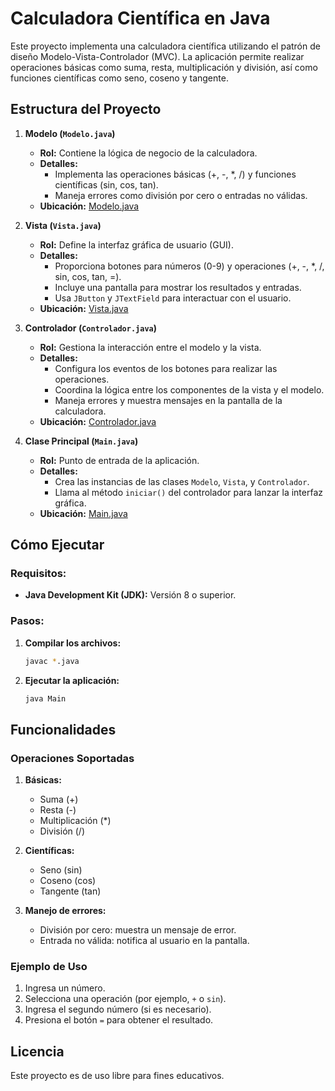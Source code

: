 
# Calculadora Científica en Java

Este proyecto implementa una calculadora científica utilizando el patrón de diseño Modelo-Vista-Controlador (MVC). La aplicación permite realizar operaciones básicas como suma, resta, multiplicación y división, así como funciones científicas como seno, coseno y tangente.

## Estructura del Proyecto

1. **Modelo (`Modelo.java`)**
   - **Rol:** Contiene la lógica de negocio de la calculadora.
   - **Detalles:**
     - Implementa las operaciones básicas (+, -, *, /) y funciones científicas (sin, cos, tan).
     - Maneja errores como división por cero o entradas no válidas.
   - **Ubicación:** [Modelo.java](Modelo.java)

2. **Vista (`Vista.java`)**
   - **Rol:** Define la interfaz gráfica de usuario (GUI).
   - **Detalles:**
     - Proporciona botones para números (0-9) y operaciones (+, -, *, /, sin, cos, tan, =).
     - Incluye una pantalla para mostrar los resultados y entradas.
     - Usa `JButton` y `JTextField` para interactuar con el usuario.
   - **Ubicación:** [Vista.java](Vista.java)

3. **Controlador (`Controlador.java`)**
   - **Rol:** Gestiona la interacción entre el modelo y la vista.
   - **Detalles:**
     - Configura los eventos de los botones para realizar las operaciones.
     - Coordina la lógica entre los componentes de la vista y el modelo.
     - Maneja errores y muestra mensajes en la pantalla de la calculadora.
   - **Ubicación:** [Controlador.java](Controlador.java)

4. **Clase Principal (`Main.java`)**
   - **Rol:** Punto de entrada de la aplicación.
   - **Detalles:**
     - Crea las instancias de las clases `Modelo`, `Vista`, y `Controlador`.
     - Llama al método `iniciar()` del controlador para lanzar la interfaz gráfica.
   - **Ubicación:** [Main.java](Main.java)

## Cómo Ejecutar

### Requisitos:
- **Java Development Kit (JDK):** Versión 8 o superior.

### Pasos:
1. **Compilar los archivos:**
   ```bash
   javac *.java
   ```

2. **Ejecutar la aplicación:**
   ```bash
   java Main
   ```

## Funcionalidades

### Operaciones Soportadas
1. **Básicas:**
   - Suma (+)
   - Resta (-)
   - Multiplicación (*)
   - División (/)

2. **Científicas:**
   - Seno (sin)
   - Coseno (cos)
   - Tangente (tan)

3. **Manejo de errores:**
   - División por cero: muestra un mensaje de error.
   - Entrada no válida: notifica al usuario en la pantalla.

### Ejemplo de Uso
1. Ingresa un número.
2. Selecciona una operación (por ejemplo, `+` o `sin`).
3. Ingresa el segundo número (si es necesario).
4. Presiona el botón `=` para obtener el resultado.

## Licencia

Este proyecto es de uso libre para fines educativos.
